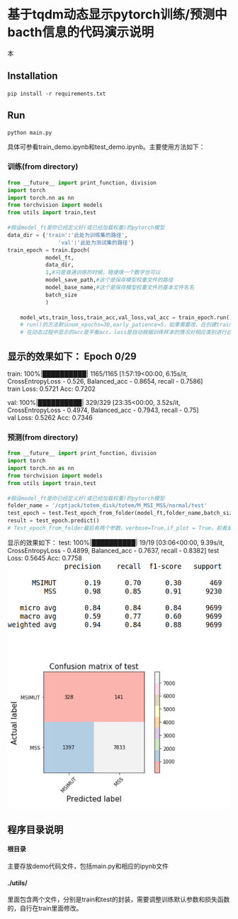 # 基于tqdm动态显示pytorch训练/预测中bacth信息的代码演示说明
本

##  Installation

```pip install -r requirements.txt```



## Run

```
python main.py 
```
具体可参看train_demo.ipynb和test_demo.ipynb。主要使用方法如下：
### 训练(from directory)
```python
from __future__ import print_function, division
import torch
import torch.nn as nn
from torchvision import models
from utils import train,test

#假设model_ft是你已经定义好(或已经加载权重)的pytorch模型
data_dir = {'train':'此处为训练集的路径',
                'val':'此处为测试集的路径'}
train_epoch = train.Epoch(
            model_ft,
            data_dir,
            1,#只是普通训练的时候，随便填一个数字也可以
            model_save_path,#这个是保存模型权重文件的路径
            model_base_name,#这个是保存模型权重文件的基本文件名名
            batch_size
            )

    model_wts,train_loss,train_acc,val_loss,val_acc = train_epoch.run()
    # run()的方法默认num_epochs=30,early_patience=5，如果需要改，在创建train.Epoch类时在最后增加这个两个参数定义就可以。
    # 在动态过程中显示的acc是平衡acc，loss是自动根据训练样本的情况对相应类别进行自适应加权
```
显示的效果如下：
Epoch 0/29
----------
train: 100%|██████████| 1165/1165 [1:57:19<00:00,  6.15s/it, CrossEntropyLoss - 0.526, Balanced_acc - 0.8654, recall - 0.7586]  
train Loss: 0.5721 Acc: 0.7202

val: 100%|██████████| 329/329 [23:35<00:00,  3.52s/it, CrossEntropyLoss - 0.4974, Balanced_acc - 0.7943, recall - 0.75]  
val Loss: 0.5262 Acc: 0.7346


### 预测(from directory)
```python
from __future__ import print_function, division
import torch
import torch.nn as nn
from torchvision import models
from utils import train,test

#假设model_ft是你已经定义好(或已经加载权重)的pytorch模型
folder_name = '/cptjack/totem_disk/totem/M_MSI_MSS/normal/test'
test_epoch = test.Test_epoch_from_folder(model_ft,folder_name,batch_size)
result = test_epoch.predict()
# Test_epoch_from_folder最后有两个参数，verbose=True,if_plot = True。前者是是否显示batch的动态acc和loss等信息，后者是是否画混淆矩阵
```
显示的效果如下：
test: 100%|██████████| 19/19 [03:06<00:00,  9.39s/it, CrossEntropyLoss - 0.4899, Balanced_acc - 0.7637, recall - 0.8382]
test Loss: 0.5645 Acc: 0.7758
![](test.png)


## 程序目录说明

#### 根目录
主要存放demo代码文件，包括main.py和相应的ipynb文件

#### ./utils/
里面包含两个文件，分别是train和test的封装，需要调整训练默认参数和损失函数的，自行在train里面修改。